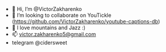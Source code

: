 - 👋 Hi, I’m @VictorZakharenko
- 💞️ I’m looking to collaborate on YouTickle (https://github.com/VictorZakharenko/youtube-captions-db)
- 🌱 I love mountains and Jazz :)
- 📫 victor.zakharenko5@gmail.com 
- telegram @cidersweet

<!---
VictorZakharenko/VictorZakharenko is a ✨ special ✨ repository because its `README.md` (this file) appears on your GitHub profile.
You can click the Preview link to take a look at your changes.
--->
